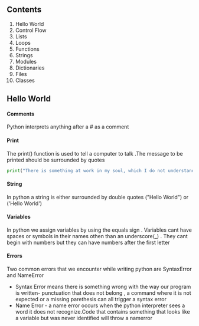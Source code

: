 ## Contents 

1. Hello World
2. Control Flow
3. Lists
4. Loops
5. Functions
6. Strings
7. Modules
8. Dictionaries
9. Files
10. Classes



## Hello World

#### Comments 

Python interprets anything after a # as a comment 

#### Print 

The print() function is used to tell a computer to talk .The message to be printed should be surrounded by quotes

```python
print("There is something at work in my soul, which I do not understand.")
```

#### String 

In python a string is either surrounded by double quotes ("Hello World") or ('Hello World')

#### Variables

In python we assign variables by using the equals sign . Variables cant have spaces or symbols in their names othen than an underscore(_) . They cant begin with numbers but they can have numbers after the first letter

#### Errors

Two common errors that we encounter while writing python are SyntaxError and NameError 

- Syntax Error means there is something wrong with the way our program is written- punctuation that does not belong , a command where it is not expected or a missing parethesis can all trigger a syntax error
- Name Error - a name error occurs when the python interpreter sees a word it does not recognize.Code that contains something that looks like a variable but was never identified will throw a namerror 
